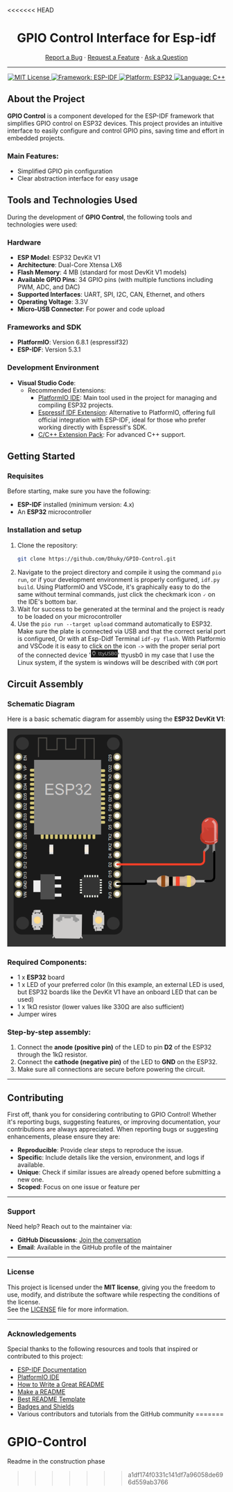 <<<<<<< HEAD
<h1 align="center">GPIO Control Interface for Esp-idf</h1>

<div align="center">
  <span>
    <a href="https://github.com/Dhuky/GPIO-Control/issues/new?assignees=&labels=bug&template=bug_report.md&title=bug%3A+">Report a Bug</a> ·
    <a href="https://github.com/Dhuky/GPIO-Control/issues/new?assignees=&labels=enhancement&template=feature_request.md&title=feat%3A+">Request a Feature</a> ·
    <a href="https://github.com/Dhuky/GPIO-Control/discussions">Ask a Question</a>
  </span>
</div>

---

<div align="center">
  <span>
    <a href="https://choosealicense.com/licenses/mit/">
      <img src="https://img.shields.io/badge/License-MIT-green.svg" alt="MIT License">
    </a>
    <a href="#">
      <img src="https://img.shields.io/badge/Framework-ESP--IDF-blue.svg" alt="Framework: ESP-IDF">
    </a>
    <a href="#">
      <img src="https://img.shields.io/badge/Platform-ESP32-orange.svg" alt="Platform: ESP32">
    </a>
    <a href="#">
      <img src="https://img.shields.io/badge/Language-C%2B%2B-purple.svg" alt="Language: C++">
    </a>
  </span>
</div>

## About the Project

**GPIO Control** is a component developed for the ESP-IDF framework that simplifies GPIO control on ESP32 devices. This project provides an intuitive interface to easily configure and control GPIO pins, saving time and effort in embedded projects.

### Main Features:
- Simplified GPIO pin configuration
- Clear abstraction interface for easy usage

## Tools and Technologies Used

During the development of **GPIO Control**, the following tools and technologies were used:

### Hardware
- **ESP Model**: ESP32 DevKit V1
- **Architecture**: Dual-Core Xtensa LX6
- **Flash Memory**: 4 MB (standard for most DevKit V1 models)
- **Available GPIO Pins**: 34 GPIO pins (with multiple functions including PWM, ADC, and DAC)
- **Supported Interfaces**: UART, SPI, I2C, CAN, Ethernet, and others
- **Operating Voltage**: 3.3V
- **Micro-USB Connector**: For power and code upload

### Frameworks and SDK
- **PlatformIO**: Version 6.8.1 (espressif32)
- **ESP-IDF**: Version 5.3.1

### Development Environment
- **Visual Studio Code**:
  - Recommended Extensions:
    - [PlatformIO IDE](https://marketplace.visualstudio.com/items?itemName=platformio.platformio-ide): Main tool used in the project for managing and compiling ESP32 projects.
    - [Espressif IDF Extension](https://marketplace.visualstudio.com/items?itemName=espressif.esp-idf-extension): Alternative to PlatformIO, offering full official integration with ESP-IDF, ideal for those who prefer working directly with Espressif's SDK.
    - [C/C++ Extension Pack](https://marketplace.visualstudio.com/items?itemName=ms-vscode.cpptools-extension-pack): For advanced C++ support.

## Getting Started

### Requisites
Before starting, make sure you have the following:
- **ESP-IDF** installed (minimum version: 4.x)
- An **ESP32** microcontroller

### Installation and setup
1. Clone the repository:
   ```sh
   git clone https://github.com/Dhuky/GPIO-Control.git
   ```
2. Navigate to the project directory and compile it using the command `pio run`, or if your development environment is properly configured, `idf.py build`. Using PlatformIO and VSCode, it's graphically easy to do the same without terminal commands, just click the checkmark icon `🗸` on the IDE's bottom bar.
3. Wait for success to be generated at the terminal and the project is ready to be loaded on your microcontroller
4. Use the `pio run --target upload` command automatically to ESP32. Make sure the plate is connected via USB and that the correct serial port is configured, Or with at Esp-Didf Terminal `idf-py flash`. With Platformio and VSCode it is easy to click on the icon `->` with the proper serial port of the connected device '![Schematic Diagram](images/serialport.png)' ttyusb0 in my case that I use the Linux system, if the system is windows will be described with `COM` port

## Circuit Assembly

### Schematic Diagram
Here is a basic schematic diagram for assembly using the **ESP32 DevKit V1**:

![Schematic Diagram](images/scheme.png)

### Required Components:
- 1 x **ESP32** board
- 1 x LED of your preferred color (In this example, an external LED is used, but ESP32 boards like the DevKit V1 have an onboard LED that can be used)
- 1 x 1kΩ resistor (lower values like 330Ω are also sufficient)
- Jumper wires

### Step-by-step assembly:
1. Connect the **anode (positive pin)** of the LED to pin **D2** of the ESP32 through the 1kΩ resistor.
2. Connect the **cathode (negative pin)** of the LED to **GND** on the ESP32.
3. Make sure all connections are secure before powering the circuit.

---

## Contributing

First off, thank you for considering contributing to GPIO Control! Whether it's reporting bugs, suggesting features, or improving documentation, your contributions are always appreciated.
When reporting bugs or suggesting enhancements, please ensure they are:
- **Reproducible**: Provide clear steps to reproduce the issue.
- **Specific**: Include details like the version, environment, and logs if available.
- **Unique**: Check if similar issues are already opened before submitting a new one.
- **Scoped**: Focus on one issue or feature per 


---

### Support

Need help? Reach out to the maintainer via:
- **GitHub Discussions**: [Join the conversation](https://github.com/Dhuky/GPIO-Control/discussions)
- **Email**: Available in the GitHub profile of the maintainer

---

### License

This project is licensed under the **MIT license**, giving you the freedom to use, modify, and distribute the software while respecting the conditions of the license.  
See the [LICENSE](https://github.com/Dhuky/GPIO-Control/blob/main/LICENSE) file for more information.

---

### Acknowledgements

Special thanks to the following resources and tools that inspired or contributed to this project:
- [ESP-IDF Documentation](https://docs.espressif.com/projects/esp-idf/en/latest/)
- [PlatformIO IDE](https://platformio.org/)
- [How to Write a Great README](https://thoughtbot.com/blog/how-to-write-a-great-readme)
- [Make a README](https://www.makeareadme.com/)
- [Best README Template](https://github.com/othneildrew/Best-README-Template)
- [Badges and Shields](https://github.com/badges/shields)
- Various contributors and tutorials from the GitHub community
=======
# GPIO-Control
Readme in the construction phase
>>>>>>> a1df174f0331c141df7a96058de696d559ab3766
